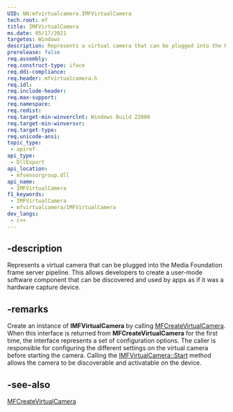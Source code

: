 ```yaml
---
UID: NN:mfvirtualcamera.IMFVirtualCamera
tech.root: mf
title: IMFVirtualCamera
ms.date: 05/17/2021
targetos: Windows
description: Represents a virtual camera that can be plugged into the Media Foundation frame server pipeline.
prerelease: false
req.assembly: 
req.construct-type: iface
req.ddi-compliance: 
req.header: mfvirtualcamera.h
req.idl: 
req.include-header: 
req.max-support: 
req.namespace: 
req.redist: 
req.target-min-winverclnt: Windows Build 22000
req.target-min-winversvr: 
req.target-type: 
req.unicode-ansi: 
topic_type:
 - apiref
api_type:
 - DllExport
api_location:
 - mfsensorgroup.dll
api_name:
 - IMFVirtualCamera
f1_keywords:
 - IMFVirtualCamera
 - mfvirtualcamera/IMFVirtualCamera
dev_langs:
 - c++
---
```


## -description

Represents a virtual camera that can be plugged into the Media Foundation frame server pipeline. This allows developers to create a user-mode software component that can be discovered and used by apps as if it was a hardware capture device.

## -remarks

Create an instance of **IMFVirtualCamera** by calling [MFCreateVirtualCamera](nf-mfvirtualcamera-mfcreatevirtualcamera.md). When this interface is returned from **MFCreateVirtualCamera** for the first time, the interface represents a set of configuration options.  The caller is responsible for configuring the different settings on the virtual camera before starting the camera. Calling the [IMFVirtualCamera::Start](nf-mfvirtualcamera-imfvirtualcamera-start.md) method allows the camera to be discoverable and activatable on the device.

## -see-also

[MFCreateVirtualCamera](nf-mfvirtualcamera-mfcreatevirtualcamera.md)


